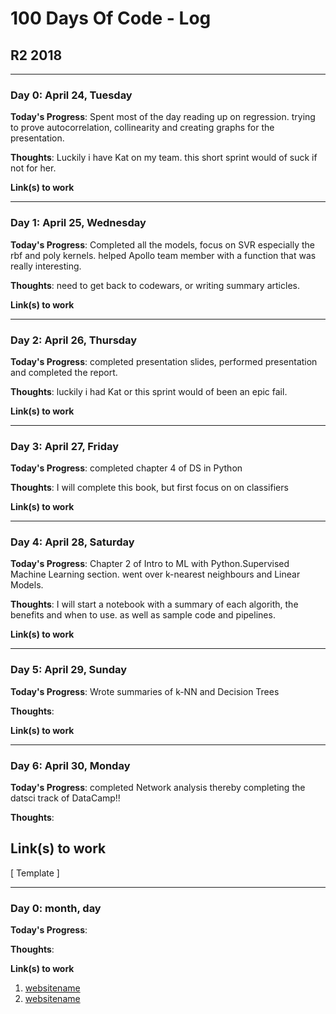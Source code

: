 # 100 Days Of Code - Log

## R2 2018
---
### Day 0: April 24, Tuesday

**Today's Progress**: Spent most of the day reading up on regression. trying to prove autocorrelation, collinearity and 
creating graphs for the presentation.

**Thoughts**: Luckily i have Kat on my team. this short sprint would of suck if not for her.

**Link(s) to work**

---
### Day 1: April 25, Wednesday

**Today's Progress**: Completed all the models, focus on SVR especially the rbf and poly kernels. helped Apollo team member with a function that was really interesting.

**Thoughts**: need to get back to codewars, or writing summary articles.

**Link(s) to work**

---
### Day 2: April 26, Thursday

**Today's Progress**: completed presentation slides, performed presentation and completed the report.

**Thoughts**: luckily i had Kat or this sprint would of been an epic fail.

**Link(s) to work**

---
### Day 3: April 27, Friday

**Today's Progress**: completed chapter 4 of DS in Python

**Thoughts**: I will complete this book, but first focus on on classifiers

**Link(s) to work**

---
### Day 4: April 28, Saturday

**Today's Progress**: Chapter 2 of Intro to ML with Python.Supervised Machine Learning section. went over k-nearest neighbours and Linear Models.

**Thoughts**: I will start a notebook with a summary of each algorith, the benefits and when to use. as well as sample code and pipelines.

**Link(s) to work**

---
### Day 5: April 29, Sunday

**Today's Progress**: Wrote summaries of k-NN and Decision Trees

**Thoughts**: 

**Link(s) to work**

---
### Day 6: April 30, Monday

**Today's Progress**: completed Network analysis thereby completing the datsci track of DataCamp!! 

**Thoughts**: 

**Link(s) to work**
---
[ Template ]

---
### Day 0: month, day

**Today's Progress**: 

**Thoughts**: 

**Link(s) to work**
1. [ websitename ](https://www.adress)
2. [ websitename ](https://www.adress)

